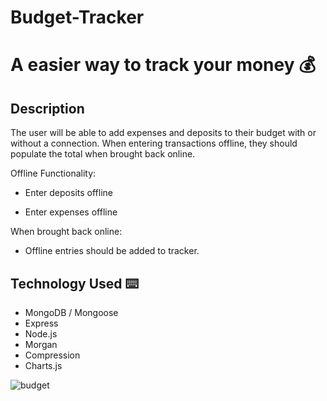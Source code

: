 # Budget-Tracker

# A easier way to track your money 💰

## Description

The user will be able to add expenses and deposits to their budget with or without a connection. When entering transactions offline, they should populate the total when brought back online.

Offline Functionality:

  * Enter deposits offline

  * Enter expenses offline

When brought back online:

  * Offline entries should be added to tracker.

  ## Technology Used ⌨️

  - MongoDB / Mongoose
  - Express
  - Node.js
  - Morgan
  - Compression
  - Charts.js

  
![budget](https://user-images.githubusercontent.com/36384770/103042922-2c1d9f00-4549-11eb-9d68-bae7ffcf892b.png)
